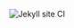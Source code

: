![Jekyll site CI](https://github.com/td00/td00.github.io/workflows/Jekyll%20site%20CI/badge.svg?branch=master)
